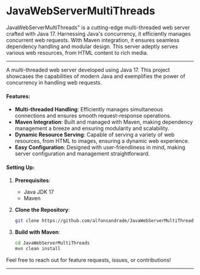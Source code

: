 # JavaWebServerMultiThreads
JavaWebServerMultiThreads" is a cutting-edge multi-threaded web server crafted with Java 17. Harnessing Java's concurrency, it efficiently manages concurrent web requests. With Maven integration, it ensures seamless dependency handling and modular design. This server adeptly serves various web resources, from HTML content to rich media.

---
A multi-threaded web server developed using Java 17. This project showcases the capabilities of modern Java and exemplifies the power of concurrency in handling web requests.

#### Features:
- **Multi-threaded Handling**: Efficiently manages simultaneous connections and ensures smooth request-response operations.
- **Maven Integration**: Built and managed with Maven, making dependency management a breeze and ensuring modularity and scalability.
- **Dynamic Resource Serving**: Capable of serving a variety of web resources, from HTML to images, ensuring a dynamic web experience.
- **Easy Configuration**: Designed with user-friendliness in mind, making server configuration and management straightforward.

#### Setting Up:

1. **Prerequisites**:
    - Java JDK 17
    - Maven

2. **Clone the Repository**:
    ```bash
    git clone https://github.com/alfonsandrade/JavaWebServerMultiThreads
    ```

3. **Build with Maven**:
    ```bash
    cd JavaWebServerMultiThreads
    mvn clean install
    ```
Feel free to reach out for feature requests, issues, or contributions!

---
